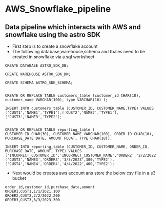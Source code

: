# AWS_Snowflake_pipeline
 ## Data pipeline which interacts with AWS and snowflake using the astro SDK

* First step is to create a snowflake account
* The following database,warehouse,schema and tbales need to be created in snowflake via a sql worksheet

```
CREATE DATABASE ASTRO_SDK_DB;

CREATE WAREHOUSE ASTRO_SDK_DW;

CREATE SCHEMA ASTRO_SDK_SCHEMA;


CREATE OR REPLACE TABLE customers_table (customer_id CHAR(10), customer_name VARCHAR(100), type VARCHAR(10) );

INSERT INTO customers_table (CUSTOMER_ID, CUSTOMER_NAME,TYPE) VALUES ('CUST1','NAME1','TYPE1'),('CUST2','NAME2','TYPE1'),('CUST3','NAME3','TYPE2');


CREATE OR REPLACE TABLE reporting_table (
CUSTOMER_ID CHAR(30), CUSTOMER_NAME VARCHAR(100), ORDER_ID CHAR(10), PURCHASE_DATE DATE, AMOUNT FLOAT, TYPE CHAR(10));

INSERT INTO reporting_table (CUSTOMER_ID, CUSTOMER_NAME, ORDER_ID, PURCHASE_DATE, AMOUNT, TYPE) VALUES
('INCORRECT_CUSTOMER_ID','INCORRECT_CUSTOMER_NAME','ORDER2','2/2/2022',200,'TYPE1'),
('CUST3','NAME3','ORDER3','3/3/2023',300,'TYPE2'),
('CUST4','NAME4','ORDER4','4/4/2022',400,'TYPE2');
```

* Next would be createa  aws account ans store the below csv file in a s3 bucket

```
order_id,customer_id,purchase_date,amount
ORDER1,CUST1,1/1/2021,100
ORDER2,CUST2,2/2/2022,200
ORDER3,CUST3,3/3/2023,300

```

